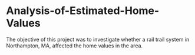 # Analysis-of-Estimated-Home-Values
The objective of this project was to investigate whether a rail trail system in Northampton, MA, affected the home values in the area.
